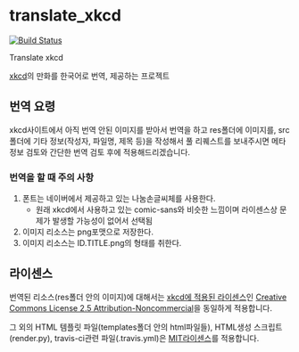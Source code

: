 # translate_xkcd

[![Build Status](https://travis-ci.org/Perlmint/translate_xkcd.svg?branch=master)](https://travis-ci.org/Perlmint/translate_xkcd)

Translate xkcd

[xkcd](http://xkcd.com/)의 만화를 한국어로 번역, 제공하는 프로젝트

## 번역 요령

xkcd사이트에서 아직 번역 안된 이미지를 받아서 번역을 하고
res폴더에 이미지를, src폴더에 기타 정보(작성자, 파일명, 제목 등)을 작성해서
풀 리퀘스트를 보내주시면 메타 정보 검토와 간단한 번역 검토 후에 적용해드리겠습니다.

### 번역을 할 때 주의 사항

1. 폰트는 네이버에서 제공하고 있는 나눔손글씨체를 사용한다.
    * 원래 xkcd에서 사용하고 있는 comic-sans와 비슷한 느낌이며 라이센스상 문제가 발생할 가능성이 없어서 선택됨
2. 이미지 리소스는 png포맷으로 저장한다.
3. 이미지 리소스는 ID.TITLE.png의 형태를 취한다.


## 라이센스

번역된 리소스(res폴더 안의 이미지)에 대해서는
[xkcd에 적용된 라이센스](http://xkcd.com/license.html)인 [Creative Commons License 2.5 Attribution-Noncommercial](http://creativecommons.org/licenses/by-nc/2.5/)을 동일하게 적용합니다.

그 외의 HTML 템플릿 파일(templates폴더 안의 html파일들), HTML생성 스크립트(render.py), travis-ci관련 파일(.travis.yml)은 [MIT라이센스](http://opensource.org/licenses/MIT)를 적용합니다. 
